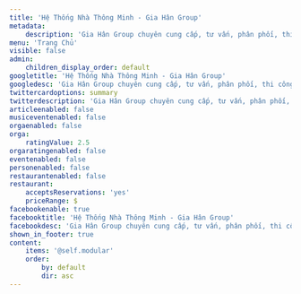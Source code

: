 ```yaml
---
title: 'Hệ Thống Nhà Thông Minh - Gia Hân Group'
metadata:
    description: 'Gia Hân Group chuyên cung cấp, tư vấn, phân phối, thi công các sản phẩm, công trình nhà thông minh Lumi.'
menu: 'Trang Chủ'
visible: false
admin:
    children_display_order: default
googletitle: 'Hệ Thống Nhà Thông Minh - Gia Hân Group'
googledesc: 'Gia Hân Group chuyên cung cấp, tư vấn, phân phối, thi công các sản phẩm, công trình nhà thông minh Lumi.'
twittercardoptions: summary
twitterdescription: 'Gia Hân Group chuyên cung cấp, tư vấn, phân phối, thi công các sản phẩm, công trình nhà thông minh Lumi.'
articleenabled: false
musiceventenabled: false
orgaenabled: false
orga:
    ratingValue: 2.5
orgaratingenabled: false
eventenabled: false
personenabled: false
restaurantenabled: false
restaurant:
    acceptsReservations: 'yes'
    priceRange: $
facebookenable: true
facebooktitle: 'Hệ Thống Nhà Thông Minh - Gia Hân Group'
facebookdesc: 'Gia Hân Group chuyên cung cấp, tư vấn, phân phối, thi công các sản phẩm, công trình nhà thông minh Lumi.'
shown_in_footer: true
content:
    items: '@self.modular'
    order:
        by: default
        dir: asc
---
```


